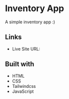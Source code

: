 # Inventory App

A simple inventory app :)

## Links

- Live Site URL: []()

## Built with

- HTML
- CSS
- Tailwindcss
- JavaScript

